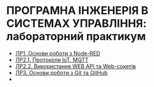 # **ПРОГРАМНА ІНЖЕНЕРІЯ В СИСТЕМАХ УПРАВЛІННЯ**: лабораторний практикум 

- [ЛР1. Основи роботи з Node-RED](lab1NodeRED.md)
- [ЛР2.1. Протоколи IoT. MQTT](lab2MQTT.md)
- [ЛР2.2. Використання WEB API та Web-сокетів](lab2WEBAPI.md)
- [ЛР3. Основи роботи з Git та GitHub](lab3Git.md)
- 



